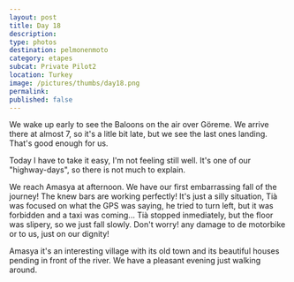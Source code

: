 ```yaml
---
layout: post
title: Day 18
description: 
type: photos
destination: pelmonenmoto
category: etapes
subcat: Private Pilot2
location: Turkey
image: /pictures/thumbs/day18.png
permalink: 
published: false
---
```


We wake up early to see the Baloons on the air over Göreme. We arrive there at almost 7, so it's a litle bit late, but we see the last ones landing. That's good enough for us. 

Today I have to take it easy, I'm not feeling still well. It's one of our "highway-days", so there is not much to explain. 

We reach Amasya at afternoon. We have our first embarrassing fall of the journey! The knew bars are working perfectly! It's just a silly situation, Tià was focused on what the GPS was saying, he tried to turn left, but it was forbidden and a taxi was coming... Tià stopped inmediately, but the floor was slipery, so we just fall slowly. Don't worry! any damage to de motorbike or to us, just on our dignity!

Amasya it's an interesting village with its old town and its beautiful houses pending in front of the river. We have a pleasant evening just walking around.